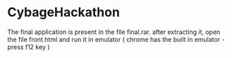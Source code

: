 # CybageHackathon

The final application is present in the file final.rar.
after extracting it, open the file front.html and run it in emulator ( chrome has the built in emulator - press f12 key )
